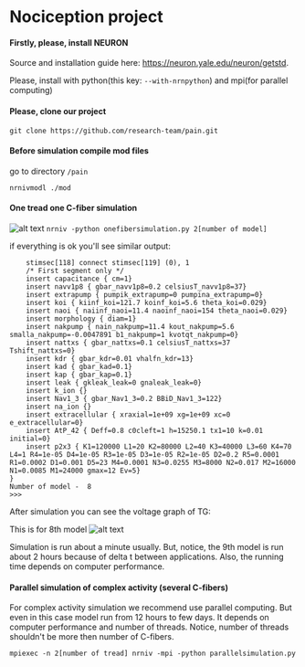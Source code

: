 # Nociception project

#### Firstly, please, install NEURON
Source and installation guide here: https://neuron.yale.edu/neuron/getstd.

Please, install with python(this key: ```--with-nrnpython```) and mpi(for parallel computing)

#### Please, clone our project 
```git clone https://github.com/research-team/pain.git```

#### Before simulation compile mod files
go to directory ```/pain```

```nrnivmodl ./mod```

#### One tread one C-fiber simulation
![alt text](https://pp.userapi.com/c858324/v858324062/bb67/2I6RwK1sNdg.jpg)
```nrniv -python onefibersimulation.py 2[number of model]```

if everything is ok you'll see similar output:
```stimsec[119] { nseg=1  L=250  Ra=35
	stimsec[118] connect stimsec[119] (0), 1
	/* First segment only */
	insert capacitance { cm=1}
	insert navv1p8 { gbar_navv1p8=0.2 celsiusT_navv1p8=37}
	insert extrapump { pumpik_extrapump=0 pumpina_extrapump=0}
	insert koi { kiinf_koi=121.7 koinf_koi=5.6 theta_koi=0.029}
	insert naoi { naiinf_naoi=11.4 naoinf_naoi=154 theta_naoi=0.029}
	insert morphology { diam=1}
	insert nakpump { nain_nakpump=11.4 kout_nakpump=5.6 smalla_nakpump=-0.0047891 b1_nakpump=1 kvotqt_nakpump=0}
	insert nattxs { gbar_nattxs=0.1 celsiusT_nattxs=37 Tshift_nattxs=0}
	insert kdr { gbar_kdr=0.01 vhalfn_kdr=13}
	insert kad { gbar_kad=0.1}
	insert kap { gbar_kap=0.1}
	insert leak { gkleak_leak=0 gnaleak_leak=0}
	insert k_ion {}
	insert Nav1_3 { gbar_Nav1_3=0.2 BBiD_Nav1_3=122}
	insert na_ion {}
	insert extracellular { xraxial=1e+09 xg=1e+09 xc=0 e_extracellular=0}
	insert AtP_42 { Deff=0.8 c0cleft=1 h=15250.1 tx1=10 k=0.01 initial=0}
	insert p2x3 { K1=120000 L1=20 K2=80000 L2=40 K3=40000 L3=60 K4=70 L4=1 R4=1e-05 D4=1e-05 R3=1e-05 D3=1e-05 R2=1e-05 D2=0.2 R5=0.0001 R1=0.0002 D1=0.001 D5=23 M4=0.0001 N3=0.0255 M3=8000 N2=0.017 M2=16000 N1=0.0085 M1=24000 gmax=12 Ev=5}
}
Number of model -  8
>>> 
```
After simulation you can see the voltage graph of TG:

This is for 8th model
![alt text](https://pp.userapi.com/c853620/v853620062/8704c/kAPLt5YA0h0.jpg)

Simulation is run about a minute usually. But, notice, the 9th model is run about 2 hours because of delta t between applications. Also, the running time depends on computer performance. 

#### Parallel simulation of сomplex activity (several C-fibers)
For complex activity simulation we recommend use parallel computing. But even in this case model run from 12 hours to few days. It depends on computer performance and number of threads. Notice, number of threads shouldn't be more then number of C-fibers.

```mpiexec -n 2[number of tread] nrniv -mpi -python parallelsimulation.py ```
